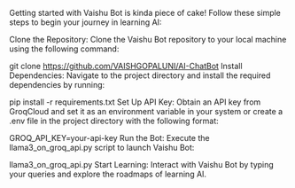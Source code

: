 
Getting started with Vaishu Bot is kinda piece of cake! Follow these simple steps to begin your journey in learning AI:

Clone the Repository: Clone the Vaishu Bot repository to your local machine using the following command:

git clone https://github.com/VAISHGOPALUNI/AI-ChatBot
Install Dependencies: Navigate to the project directory and install the required dependencies by running:

pip install -r requirements.txt
Set Up API Key: Obtain an API key from GroqCloud and set it as an environment variable in your system or create a .env file in the project directory with the following format:

GROQ_API_KEY=your-api-key
Run the Bot: Execute the llama3_on_groq_api.py script to launch Vaishu Bot:

llama3_on_groq_api.py
Start Learning: Interact with Vaishu Bot by typing your queries and explore the roadmaps of learning AI.
